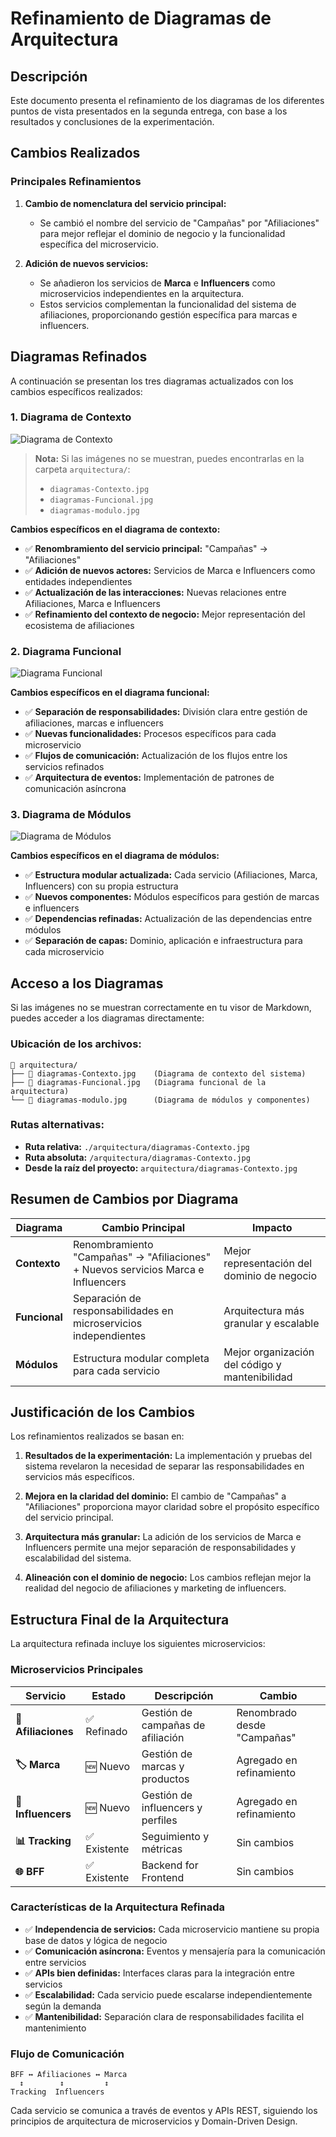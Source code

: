 # Refinamiento de Diagramas de Arquitectura

## Descripción

Este documento presenta el refinamiento de los diagramas de los diferentes puntos de vista presentados en la segunda entrega, con base a los resultados y conclusiones de la experimentación.

## Cambios Realizados

### Principales Refinamientos

1. **Cambio de nomenclatura del servicio principal:**

   - Se cambió el nombre del servicio de "Campañas" por "Afiliaciones" para mejor reflejar el dominio de negocio y la funcionalidad específica del microservicio.

2. **Adición de nuevos servicios:**
   - Se añadieron los servicios de **Marca** e **Influencers** como microservicios independientes en la arquitectura.
   - Estos servicios complementan la funcionalidad del sistema de afiliaciones, proporcionando gestión específica para marcas e influencers.

## Diagramas Refinados

A continuación se presentan los tres diagramas actualizados con los cambios específicos realizados:

### 1. Diagrama de Contexto

![Diagrama de Contexto](./arquitectura/diagramas-Contexto.jpg)

> **Nota:** Si las imágenes no se muestran, puedes encontrarlas en la carpeta `arquitectura/`:
>
> - `diagramas-Contexto.jpg`
> - `diagramas-Funcional.jpg`
> - `diagramas-modulo.jpg`

**Cambios específicos en el diagrama de contexto:**

- ✅ **Renombramiento del servicio principal:** "Campañas" → "Afiliaciones"
- ✅ **Adición de nuevos actores:** Servicios de Marca e Influencers como entidades independientes
- ✅ **Actualización de las interacciones:** Nuevas relaciones entre Afiliaciones, Marca e Influencers
- ✅ **Refinamiento del contexto de negocio:** Mejor representación del ecosistema de afiliaciones

### 2. Diagrama Funcional

![Diagrama Funcional](./arquitectura/diagramas-Funcional.jpg)

**Cambios específicos en el diagrama funcional:**

- ✅ **Separación de responsabilidades:** División clara entre gestión de afiliaciones, marcas e influencers
- ✅ **Nuevas funcionalidades:** Procesos específicos para cada microservicio
- ✅ **Flujos de comunicación:** Actualización de los flujos entre los servicios refinados
- ✅ **Arquitectura de eventos:** Implementación de patrones de comunicación asíncrona

### 3. Diagrama de Módulos

![Diagrama de Módulos](./arquitectura/diagramas-modulo.jpg)

**Cambios específicos en el diagrama de módulos:**

- ✅ **Estructura modular actualizada:** Cada servicio (Afiliaciones, Marca, Influencers) con su propia estructura
- ✅ **Nuevos componentes:** Módulos específicos para gestión de marcas e influencers
- ✅ **Dependencias refinadas:** Actualización de las dependencias entre módulos
- ✅ **Separación de capas:** Dominio, aplicación e infraestructura para cada microservicio

## Acceso a los Diagramas

Si las imágenes no se muestran correctamente en tu visor de Markdown, puedes acceder a los diagramas directamente:

### Ubicación de los archivos:

```
📁 arquitectura/
├── 📄 diagramas-Contexto.jpg    (Diagrama de contexto del sistema)
├── 📄 diagramas-Funcional.jpg   (Diagrama funcional de la arquitectura)
└── 📄 diagramas-modulo.jpg      (Diagrama de módulos y componentes)
```

### Rutas alternativas:

- **Ruta relativa:** `./arquitectura/diagramas-Contexto.jpg`
- **Ruta absoluta:** `/arquitectura/diagramas-Contexto.jpg`
- **Desde la raíz del proyecto:** `arquitectura/diagramas-Contexto.jpg`

## Resumen de Cambios por Diagrama

| Diagrama      | Cambio Principal                                                                  | Impacto                                        |
| ------------- | --------------------------------------------------------------------------------- | ---------------------------------------------- |
| **Contexto**  | Renombramiento "Campañas" → "Afiliaciones" + Nuevos servicios Marca e Influencers | Mejor representación del dominio de negocio    |
| **Funcional** | Separación de responsabilidades en microservicios independientes                  | Arquitectura más granular y escalable          |
| **Módulos**   | Estructura modular completa para cada servicio                                    | Mejor organización del código y mantenibilidad |

## Justificación de los Cambios

Los refinamientos realizados se basan en:

1. **Resultados de la experimentación:** La implementación y pruebas del sistema revelaron la necesidad de separar las responsabilidades en servicios más específicos.

2. **Mejora en la claridad del dominio:** El cambio de "Campañas" a "Afiliaciones" proporciona mayor claridad sobre el propósito específico del servicio principal.

3. **Arquitectura más granular:** La adición de los servicios de Marca e Influencers permite una mejor separación de responsabilidades y escalabilidad del sistema.

4. **Alineación con el dominio de negocio:** Los cambios reflejan mejor la realidad del negocio de afiliaciones y marketing de influencers.

## Estructura Final de la Arquitectura

La arquitectura refinada incluye los siguientes microservicios:

### Microservicios Principales

| Servicio            | Estado       | Descripción                       | Cambio                      |
| ------------------- | ------------ | --------------------------------- | --------------------------- |
| **🏢 Afiliaciones** | ✅ Refinado  | Gestión de campañas de afiliación | Renombrado desde "Campañas" |
| **🏷️ Marca**        | 🆕 Nuevo     | Gestión de marcas y productos     | Agregado en refinamiento    |
| **👥 Influencers**  | 🆕 Nuevo     | Gestión de influencers y perfiles | Agregado en refinamiento    |
| **📊 Tracking**     | ✅ Existente | Seguimiento y métricas            | Sin cambios                 |
| **🌐 BFF**          | ✅ Existente | Backend for Frontend              | Sin cambios                 |

### Características de la Arquitectura Refinada

- ✅ **Independencia de servicios:** Cada microservicio mantiene su propia base de datos y lógica de negocio
- ✅ **Comunicación asíncrona:** Eventos y mensajería para la comunicación entre servicios
- ✅ **APIs bien definidas:** Interfaces claras para la integración entre servicios
- ✅ **Escalabilidad:** Cada servicio puede escalarse independientemente según la demanda
- ✅ **Mantenibilidad:** Separación clara de responsabilidades facilita el mantenimiento

### Flujo de Comunicación

```
BFF ↔ Afiliaciones ↔ Marca
  ↕        ↕         ↕
Tracking  Influencers
```

Cada servicio se comunica a través de eventos y APIs REST, siguiendo los principios de arquitectura de microservicios y Domain-Driven Design.
